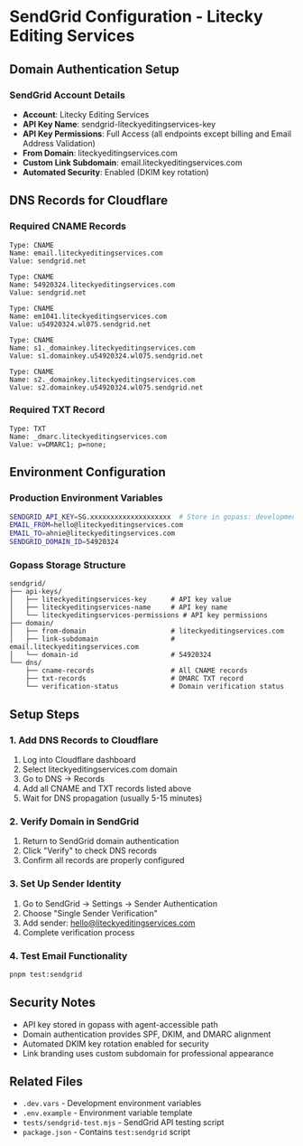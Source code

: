 # SendGrid Configuration - Litecky Editing Services

## Domain Authentication Setup

### SendGrid Account Details

- **Account**: Litecky Editing Services
- **API Key Name**: sendgrid-liteckyeditingservices-key
- **API Key Permissions**: Full Access (all endpoints except billing and Email Address Validation)
- **From Domain**: liteckyeditingservices.com
- **Custom Link Subdomain**: email.liteckyeditingservices.com
- **Automated Security**: Enabled (DKIM key rotation)

## DNS Records for Cloudflare

### Required CNAME Records

```
Type: CNAME
Name: email.liteckyeditingservices.com
Value: sendgrid.net

Type: CNAME
Name: 54920324.liteckyeditingservices.com
Value: sendgrid.net

Type: CNAME
Name: em1041.liteckyeditingservices.com
Value: u54920324.wl075.sendgrid.net

Type: CNAME
Name: s1._domainkey.liteckyeditingservices.com
Value: s1.domainkey.u54920324.wl075.sendgrid.net

Type: CNAME
Name: s2._domainkey.liteckyeditingservices.com
Value: s2.domainkey.u54920324.wl075.sendgrid.net
```

### Required TXT Record

```
Type: TXT
Name: _dmarc.liteckyeditingservices.com
Value: v=DMARC1; p=none;
```

## Environment Configuration

### Production Environment Variables

```bash
SENDGRID_API_KEY=SG.xxxxxxxxxxxxxxxxxxxx  # Store in gopass: development/sendgrid/api-key
EMAIL_FROM=hello@liteckyeditingservices.com
EMAIL_TO=ahnie@liteckyeditingservices.com
SENDGRID_DOMAIN_ID=54920324
```

### Gopass Storage Structure

```
sendgrid/
├── api-keys/
│   ├── liteckyeditingservices-key      # API key value
│   ├── liteckyeditingservices-name     # API key name
│   └── liteckyeditingservices-permissions # API key permissions
├── domain/
│   ├── from-domain                     # liteckyeditingservices.com
│   ├── link-subdomain                  # email.liteckyeditingservices.com
│   └── domain-id                       # 54920324
└── dns/
    ├── cname-records                   # All CNAME records
    ├── txt-records                     # DMARC TXT record
    └── verification-status             # Domain verification status
```

## Setup Steps

### 1. Add DNS Records to Cloudflare

1. Log into Cloudflare dashboard
2. Select liteckyeditingservices.com domain
3. Go to DNS → Records
4. Add all CNAME and TXT records listed above
5. Wait for DNS propagation (usually 5-15 minutes)

### 2. Verify Domain in SendGrid

1. Return to SendGrid domain authentication
2. Click "Verify" to check DNS records
3. Confirm all records are properly configured

### 3. Set Up Sender Identity

1. Go to SendGrid → Settings → Sender Authentication
2. Choose "Single Sender Verification"
3. Add sender: hello@liteckyeditingservices.com
4. Complete verification process

### 4. Test Email Functionality

```bash
pnpm test:sendgrid
```

## Security Notes

- API key stored in gopass with agent-accessible path
- Domain authentication provides SPF, DKIM, and DMARC alignment
- Automated DKIM key rotation enabled for security
- Link branding uses custom subdomain for professional appearance

## Related Files

- `.dev.vars` - Development environment variables
- `.env.example` - Environment variable template
- `tests/sendgrid-test.mjs` - SendGrid API testing script
- `package.json` - Contains `test:sendgrid` script
